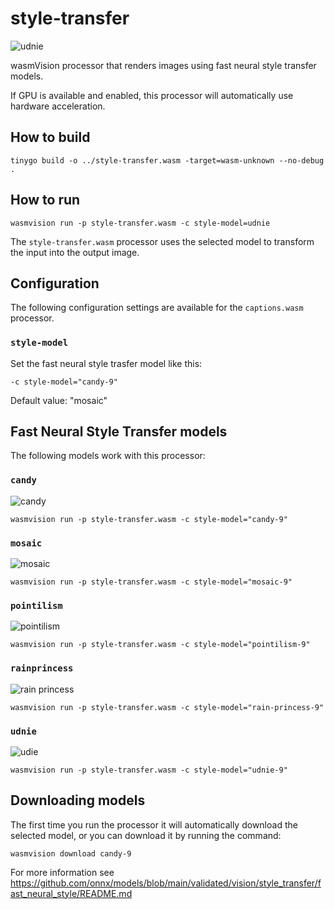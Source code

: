# style-transfer

![udnie](../../images/udnie-processor.png)

wasmVision processor that renders images using fast neural style transfer models.

If GPU is available and enabled, this processor will automatically use hardware acceleration.

## How to build

```shell
tinygo build -o ../style-transfer.wasm -target=wasm-unknown --no-debug .
```

## How to run

```shell
wasmvision run -p style-transfer.wasm -c style-model=udnie
```

The `style-transfer.wasm` processor uses the selected model to transform the input into the output image.

## Configuration

The following configuration settings are available for the `captions.wasm` processor.

### `style-model`

Set the fast neural style trasfer model like this:

```shell
-c style-model="candy-9"
```

Default value: "mosaic"

## Fast Neural Style Transfer models

The following models work with this processor:

### `candy`

![candy](../../images/candy-processor.png)

```shell
wasmvision run -p style-transfer.wasm -c style-model="candy-9"
```

### `mosaic`

![mosaic](../../images/mosaic-processor.png)

```shell
wasmvision run -p style-transfer.wasm -c style-model="mosaic-9"
```

### `pointilism`

![pointilism](../../images/pointilism-processor.png)

```shell
wasmvision run -p style-transfer.wasm -c style-model="pointilism-9"
```

### `rainprincess`

![rain princess](../../images/rainprincess-processor.png)

```shell
wasmvision run -p style-transfer.wasm -c style-model="rain-princess-9"
```

### `udnie`

![udie](../../images/udnie-processor.png)

```shell
wasmvision run -p style-transfer.wasm -c style-model="udnie-9"
```

## Downloading models

The first time you run the processor it will automatically download the selected model, or you can download it by running the command:

```shell
wasmvision download candy-9
```

For more information see https://github.com/onnx/models/blob/main/validated/vision/style_transfer/fast_neural_style/README.md
